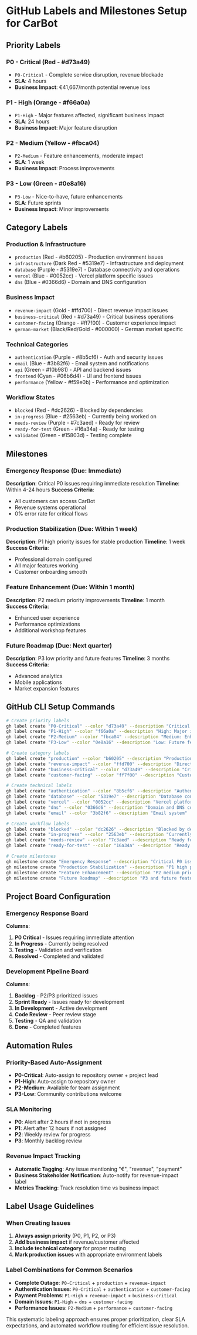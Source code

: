 # GitHub Labels and Milestones Setup for CarBot

## Priority Labels

### P0 - Critical (Red - #d73a49)
- `P0-Critical` - Complete service disruption, revenue blockade
- **SLA**: 4 hours
- **Business Impact**: €41,667/month potential revenue loss

### P1 - High (Orange - #f66a0a) 
- `P1-High` - Major features affected, significant business impact
- **SLA**: 24 hours  
- **Business Impact**: Major feature disruption

### P2 - Medium (Yellow - #fbca04)
- `P2-Medium` - Feature enhancements, moderate impact
- **SLA**: 1 week
- **Business Impact**: Process improvements

### P3 - Low (Green - #0e8a16)
- `P3-Low` - Nice-to-have, future enhancements  
- **SLA**: Future sprints
- **Business Impact**: Minor improvements

## Category Labels

### Production & Infrastructure
- `production` (Red - #b60205) - Production environment issues
- `infrastructure` (Dark Red - #5319e7) - Infrastructure and deployment
- `database` (Purple - #5319e7) - Database connectivity and operations
- `vercel` (Blue - #0052cc) - Vercel platform specific issues
- `dns` (Blue - #0366d6) - Domain and DNS configuration

### Business Impact
- `revenue-impact` (Gold - #ffd700) - Direct revenue impact issues
- `business-critical` (Red - #d73a49) - Critical business operations
- `customer-facing` (Orange - #ff7f00) - Customer experience impact
- `german-market` (Black/Red/Gold - #000000) - German market specific

### Technical Categories  
- `authentication` (Purple - #8b5cf6) - Auth and security issues
- `email` (Blue - #3b82f6) - Email system and notifications
- `api` (Green - #10b981) - API and backend issues
- `frontend` (Cyan - #06b6d4) - UI and frontend issues
- `performance` (Yellow - #f59e0b) - Performance and optimization

### Workflow States
- `blocked` (Red - #dc2626) - Blocked by dependencies
- `in-progress` (Blue - #2563eb) - Currently being worked on
- `needs-review` (Purple - #7c3aed) - Ready for review
- `ready-for-test` (Green - #16a34a) - Ready for testing
- `validated` (Green - #15803d) - Testing complete

## Milestones

### Emergency Response (Due: Immediate)
**Description**: Critical P0 issues requiring immediate resolution
**Timeline**: Within 4-24 hours
**Success Criteria**: 
- All customers can access CarBot
- Revenue systems operational
- 0% error rate for critical flows

### Production Stabilization (Due: Within 1 week)
**Description**: P1 high priority issues for stable production
**Timeline**: 1 week
**Success Criteria**:
- Professional domain configured
- All major features working
- Customer onboarding smooth

### Feature Enhancement (Due: Within 1 month)
**Description**: P2 medium priority improvements
**Timeline**: 1 month  
**Success Criteria**:
- Enhanced user experience
- Performance optimizations
- Additional workshop features

### Future Roadmap (Due: Next quarter)
**Description**: P3 low priority and future features
**Timeline**: 3 months
**Success Criteria**:
- Advanced analytics
- Mobile applications
- Market expansion features

## GitHub CLI Setup Commands

```bash
# Create priority labels
gh label create "P0-Critical" --color "d73a49" --description "Critical: Complete service disruption, 4hr SLA"
gh label create "P1-High" --color "f66a0a" --description "High: Major impact, 24hr SLA"  
gh label create "P2-Medium" --color "fbca04" --description "Medium: Enhancements, 1 week SLA"
gh label create "P3-Low" --color "0e8a16" --description "Low: Future features, backlog"

# Create category labels
gh label create "production" --color "b60205" --description "Production environment issues"
gh label create "revenue-impact" --color "ffd700" --description "Direct revenue impact"
gh label create "business-critical" --color "d73a49" --description "Critical business operations"
gh label create "customer-facing" --color "ff7f00" --description "Customer experience impact"

# Create technical labels  
gh label create "authentication" --color "8b5cf6" --description "Authentication and security"
gh label create "database" --color "5319e7" --description "Database connectivity"
gh label create "vercel" --color "0052cc" --description "Vercel platform issues"
gh label create "dns" --color "0366d6" --description "Domain and DNS configuration"
gh label create "email" --color "3b82f6" --description "Email system"

# Create workflow labels
gh label create "blocked" --color "dc2626" --description "Blocked by dependencies"
gh label create "in-progress" --color "2563eb" --description "Currently being worked on"
gh label create "needs-review" --color "7c3aed" --description "Ready for review"
gh label create "ready-for-test" --color "16a34a" --description "Ready for testing"

# Create milestones
gh milestone create "Emergency Response" --description "Critical P0 issues" --due-date "2025-08-23"
gh milestone create "Production Stabilization" --description "P1 high priority issues" --due-date "2025-08-29"
gh milestone create "Feature Enhancement" --description "P2 medium priority" --due-date "2025-09-22"
gh milestone create "Future Roadmap" --description "P3 and future features" --due-date "2025-11-22"
```

## Project Board Configuration

### Emergency Response Board
**Columns**:
1. **P0 Critical** - Issues requiring immediate attention
2. **In Progress** - Currently being resolved
3. **Testing** - Validation and verification
4. **Resolved** - Completed and validated

### Development Pipeline Board  
**Columns**:
1. **Backlog** - P2/P3 prioritized issues
2. **Sprint Ready** - Issues ready for development
3. **In Development** - Active development
4. **Code Review** - Peer review stage
5. **Testing** - QA and validation
6. **Done** - Completed features

## Automation Rules

### Priority-Based Auto-Assignment
- **P0-Critical**: Auto-assign to repository owner + project lead
- **P1-High**: Auto-assign to repository owner
- **P2-Medium**: Available for team assignment
- **P3-Low**: Community contributions welcome

### SLA Monitoring
- **P0**: Alert after 2 hours if not in progress
- **P1**: Alert after 12 hours if not assigned
- **P2**: Weekly review for progress
- **P3**: Monthly backlog review

### Revenue Impact Tracking
- **Automatic Tagging**: Any issue mentioning "€", "revenue", "payment"
- **Business Stakeholder Notification**: Auto-notify for revenue-impact label
- **Metrics Tracking**: Track resolution time vs business impact

## Label Usage Guidelines

### When Creating Issues
1. **Always assign priority** (P0, P1, P2, or P3)
2. **Add business impact** if revenue/customer affected
3. **Include technical category** for proper routing
4. **Mark production issues** with appropriate environment labels

### Label Combinations for Common Scenarios
- **Complete Outage**: `P0-Critical` + `production` + `revenue-impact`
- **Authentication Issues**: `P0-Critical` + `authentication` + `customer-facing`
- **Payment Problems**: `P1-High` + `revenue-impact` + `business-critical`
- **Domain Issues**: `P1-High` + `dns` + `customer-facing`
- **Performance Issues**: `P2-Medium` + `performance` + `customer-facing`

This systematic labeling approach ensures proper prioritization, clear SLA expectations, and automated workflow routing for efficient issue resolution.